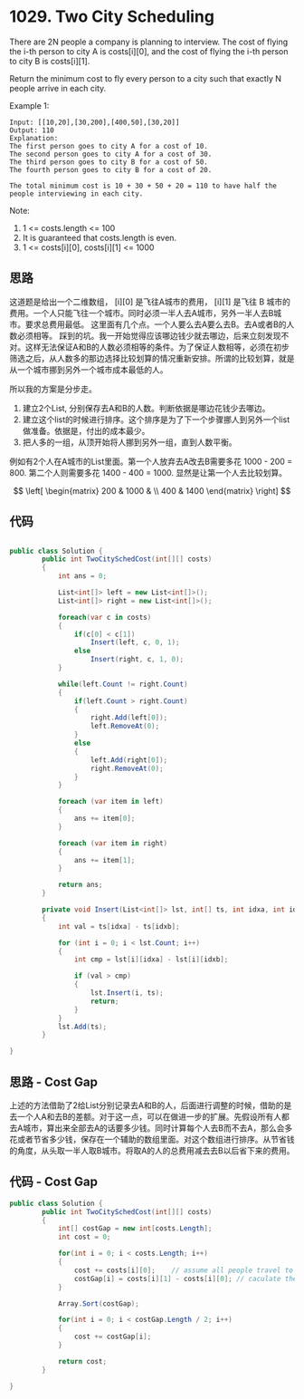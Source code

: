 # 1029. Two City Scheduling

There are 2N people a company is planning to interview. The cost of flying the i-th person to city A is costs[i][0], and the cost of flying the i-th person to city B is costs[i][1].

Return the minimum cost to fly every person to a city such that exactly N people arrive in each city.

Example 1:

```text
Input: [[10,20],[30,200],[400,50],[30,20]]
Output: 110
Explanation:
The first person goes to city A for a cost of 10.
The second person goes to city A for a cost of 30.
The third person goes to city B for a cost of 50.
The fourth person goes to city B for a cost of 20.

The total minimum cost is 10 + 30 + 50 + 20 = 110 to have half the people interviewing in each city.
```

Note:

1. 1 <= costs.length <= 100
2. It is guaranteed that costs.length is even.
3. 1 <= costs[i][0], costs[i][1] <= 1000

## 思路

这道题是给出一个二维数组， [i][0] 是飞往A城市的费用， [i][1] 是飞往 B 城市的费用。一个人只能飞往一个城市。同时必须一半人去A城市，另外一半人去B城市。要求总费用最低。
这里面有几个点。一个人要么去A要么去B。去A或者B的人数必须相等。
踩到的坑。我一开始觉得应该哪边钱少就去哪边，后来立刻发现不对。这样无法保证A和B的人数必须相等的条件。为了保证人数相等，必须在初步筛选之后，从人数多的那边选择比较划算的情况重新安排。所谓的比较划算，就是从一个城市挪到另外一个城市成本最低的人。

所以我的方案是分步走。

1. 建立2个List, 分别保存去A和B的人数。判断依据是哪边花钱少去哪边。
2. 建立这个list的时候进行排序。这个排序是为了下一个步骤挪人到另外一个list做准备。依据是，付出的成本最少。
3. 把人多的一组，从顶开始将人挪到另外一组，直到人数平衡。

例如有2个人在A城市的List里面。第一个人放弃去A改去B需要多花 1000 - 200 = 800. 第二个人则需要多花 1400 - 400 = 1000. 显然是让第一个人去比较划算。

$$
\left[
 \begin{matrix}
   200 & 1000 & \\
   400 & 1400
  \end{matrix}
\right]
$$

## 代码

```csharp

public class Solution {
        public int TwoCitySchedCost(int[][] costs)
        {
            int ans = 0;

            List<int[]> left = new List<int[]>();
            List<int[]> right = new List<int[]>();

            foreach(var c in costs)
            {
                if(c[0] < c[1])
                    Insert(left, c, 0, 1);
                else
                    Insert(right, c, 1, 0);
            }

            while(left.Count != right.Count)
            {
                if(left.Count > right.Count)
                {
                    right.Add(left[0]);
                    left.RemoveAt(0);
                }
                else
                {
                    left.Add(right[0]);
                    right.RemoveAt(0);
                }
            }

            foreach (var item in left)
            {
                ans += item[0];
            }

            foreach (var item in right)
            {
                ans += item[1];
            }

            return ans;
        }

        private void Insert(List<int[]> lst, int[] ts, int idxa, int idxb)
        {
            int val = ts[idxa] - ts[idxb];

            for (int i = 0; i < lst.Count; i++)
            {
                int cmp = lst[i][idxa] - lst[i][idxb];

                if (val > cmp)
                {
                    lst.Insert(i, ts);
                    return;
                }
            }
            lst.Add(ts);
        }

}
```

## 思路 - Cost Gap

上述的方法借助了2给List分别记录去A和B的人，后面进行调整的时候，借助的是去一个人A和去B的差额。对于这一点，可以在做进一步的扩展。先假设所有人都去A城市，算出来全部去A的话要多少钱。同时计算每个人去B而不去A，那么会多花或者节省多少钱，保存在一个辅助的数组里面。对这个数组进行排序。从节省钱的角度，从头取一半人取B城市。将取A的人的总费用减去去B以后省下来的费用。

## 代码 - Cost Gap

```csharp
public class Solution {
        public int TwoCitySchedCost(int[][] costs)
        {
            int[] costGap = new int[costs.Length];
            int cost = 0;

            for(int i = 0; i < costs.Length; i++)
            {
                cost += costs[i][0];    // assume all people travel to A
                costGap[i] = costs[i][1] - costs[i][0]; // caculate the cost gap, if people don't travel to A but B.
            }

            Array.Sort(costGap);

            for(int i = 0; i < costGap.Length / 2; i++)
            {
                cost += costGap[i];
            }

            return cost;
        }

}
```
